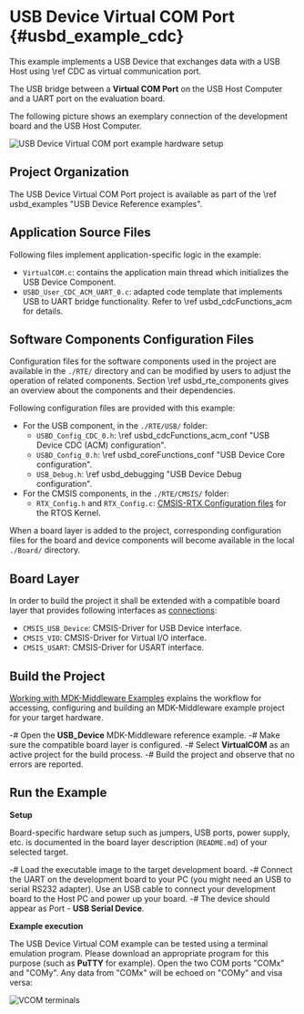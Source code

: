 # USB Device Virtual COM Port {#usbd_example_cdc}

This example implements a USB Device that exchanges data with a USB Host using \ref CDC as virtual communication port.

The USB bridge between a **Virtual COM Port** on the USB Host Computer and a UART port on the evaluation board.

The following picture shows an exemplary connection of the development board and the USB Host Computer.

![USB Device Virtual COM port example hardware setup](cdc_dev_example_setup.png)

## Project Organization

The USB Device Virtual COM Port project is available as part of the \ref usbd_examples "USB Device Reference examples".

<h2>Application Source Files</h2>

Following files implement application-specific logic in the example:

 - `VirtualCOM.c`: contains the application main thread which initializes the USB Device Component.
 - `USBD_User_CDC_ACM_UART_0.c`: adapted code template that implements USB to UART bridge functionality. Refer to \ref usbd_cdcFunctions_acm for details.

<h2>Software Components Configuration Files</h2>

Configuration files for the software components used in the project are available in the `./RTE/` directory and can be modified by users to adjust the operation of related components. Section \ref usbd_rte_components gives an overview about the components and their dependencies.

Following configuration files are provided with this example:

 - For the USB component, in the `./RTE/USB/` folder:
   - `USBD_Config_CDC_0.h`: \ref usbd_cdcFunctions_acm_conf "USB Device CDC (ACM) configuration".
   - `USBD_Config_0.h`: \ref usbd_coreFunctions_conf "USB Device Core configuration".
   - `USB_Debug.h`: \ref usbd_debugging "USB Device Debug configuration".
 - For the CMSIS components, in the `./RTE/CMSIS/` folder:
   - `RTX_Config.h` and `RTX_Config.c`: [CMSIS-RTX Configuration files](https://arm-software.github.io/CMSIS-RTX/latest/config_rtx5.html) for the RTOS Kernel.

When a board layer is added to the project, corresponding configuration files for the board and device components will become available in the local `./Board/` directory.

<h2>Board Layer</h2>

In order to build the project it shall be extended with a compatible board layer that provides following interfaces as [connections](https://github.com/Open-CMSIS-Pack/cmsis-toolbox/blob/main/docs/ReferenceApplications.md#connections):
 - `CMSIS_USB_Device`: CMSIS-Driver for USB Device interface.
 - `CMSIS_VIO`: CMSIS-Driver for Virtual I/O interface.
 - `CMSIS_USART`: CMSIS-Driver for USART interface.

## Build the Project

[Working with MDK-Middleware Examples](../General/working_with_examples.html) explains the workflow for accessing, configuring and building an MDK-Middleware example project for your target hardware.

 -# Open the **USB_Device** MDK-Middleware reference example.
 -# Make sure the compatible board layer is configured.
 -# Select **VirtualCOM** as an active project for the build process.
 -# Build the project and observe that no errors are reported.

## Run the Example

**Setup**

Board-specific hardware setup such as jumpers, USB ports, power supply, etc. is documented in the board layer description (`README.md`) of your selected target.

 -# Load the executable image to the target development board.
 -# Connect the UART on the development board to your PC (you might need an USB to serial RS232 adapter). Use an USB cable to connect your development board to the Host PC and power up your board.
 -# The device should appear as Port - **USB Serial Device**.

**Example execution**

The USB Device Virtual COM example can be tested using a terminal emulation program. Please download an appropriate program for this purpose (such as **PuTTY** for example). Open the two COM ports "COMx" and "COMy". Any data from "COMx" will be echoed on "COMy" and visa versa:

![VCOM terminals](vcom_terminals.png)
